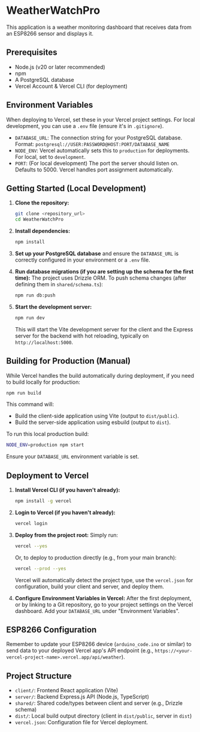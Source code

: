 # WeatherWatchPro

This application is a weather monitoring dashboard that receives data from an ESP8266 sensor and displays it.

## Prerequisites

- Node.js (v20 or later recommended)
- npm
- A PostgreSQL database
- Vercel Account & Vercel CLI (for deployment)

## Environment Variables

When deploying to Vercel, set these in your Vercel project settings. For local development, you can use a `.env` file (ensure it's in `.gitignore`).

- `DATABASE_URL`: The connection string for your PostgreSQL database. Format: `postgresql://USER:PASSWORD@HOST:PORT/DATABASE_NAME`
- `NODE_ENV`: Vercel automatically sets this to `production` for deployments. For local, set to `development`.
- `PORT`: (For local development) The port the server should listen on. Defaults to 5000. Vercel handles port assignment automatically.

## Getting Started (Local Development)

1.  **Clone the repository:**
    ```bash
    git clone <repository_url>
    cd WeatherWatchPro
    ```

2.  **Install dependencies:**
    ```bash
    npm install
    ```

3.  **Set up your PostgreSQL database** and ensure the `DATABASE_URL` is correctly configured in your environment or a `.env` file.

4.  **Run database migrations (if you are setting up the schema for the first time):**
    The project uses Drizzle ORM. To push schema changes (after defining them in `shared/schema.ts`):
    ```bash
    npm run db:push
    ```

5.  **Start the development server:**
    ```bash
    npm run dev
    ```
    This will start the Vite development server for the client and the Express server for the backend with hot reloading, typically on `http://localhost:5000`.

## Building for Production (Manual)

While Vercel handles the build automatically during deployment, if you need to build locally for production:

```bash
npm run build
```
This command will:
- Build the client-side application using Vite (output to `dist/public`).
- Build the server-side application using esbuild (output to `dist`).

To run this local production build:
```bash
NODE_ENV=production npm start
```
Ensure your `DATABASE_URL` environment variable is set.

## Deployment to Vercel

1.  **Install Vercel CLI (if you haven't already):**
    ```bash
    npm install -g vercel
    ```

2.  **Login to Vercel (if you haven't already):**
    ```bash
    vercel login
    ```

3.  **Deploy from the project root:**
    Simply run:
    ```bash
    vercel --yes
    ```
    Or, to deploy to production directly (e.g., from your main branch):
    ```bash
    vercel --prod --yes
    ```
    Vercel will automatically detect the project type, use the `vercel.json` for configuration, build your client and server, and deploy them.

4.  **Configure Environment Variables in Vercel:**
    After the first deployment, or by linking to a Git repository, go to your project settings on the Vercel dashboard. Add your `DATABASE_URL` under "Environment Variables".

## ESP8266 Configuration

Remember to update your ESP8266 device (`arduino_code.ino` or similar) to send data to your deployed Vercel app's API endpoint (e.g., `https://<your-vercel-project-name>.vercel.app/api/weather`).

## Project Structure

- `client/`: Frontend React application (Vite)
- `server/`: Backend Express.js API (Node.js, TypeScript)
- `shared/`: Shared code/types between client and server (e.g., Drizzle schema)
- `dist/`: Local build output directory (client in `dist/public`, server in `dist`)
- `vercel.json`: Configuration file for Vercel deployment. 